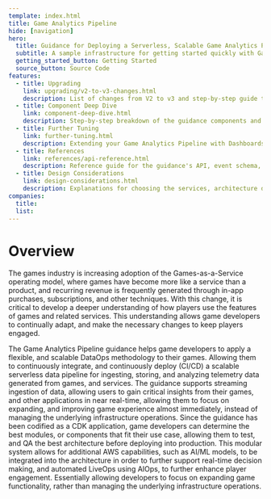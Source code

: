 ```yaml
---
template: index.html
title: Game Analytics Pipeline
hide: [navigation]
hero:
  title: Guidance for Deploying a Serverless, Scalable Game Analytics Pipeline on AWS
  subtitle: A sample infrastructure for getting started quickly with Game Analytics, built by AWS for the game development community.
  getting_started_button: Getting Started
  source_button: Source Code
features:
  - title: Upgrading
    link: upgrading/v2-to-v3-changes.html
    description: List of changes from V2 to v3 and step-by-step guide to upgrading your deployment to v3
  - title: Component Deep Dive
    link: component-deep-dive.html
    description: Step-by-step breakdown of the guidance components and end-to-end analytics process through the pipeline
  - title: Further Tuning
    link: further-tuning.html
    description: Extending your Game Analytics Pipeline with Dashboards, custom queries, and additional functionality
  - title: References
    link: references/api-reference.html
    description: Reference guide for the guidance's API, event schema, and operational dashboard components
  - title: Design Considerations
    link: design-considerations.html
    description: Explanations for choosing the services, architecture design, and processes for this guidance
companies:
  title:
  list:
---
```


# Overview

The games industry is increasing adoption of the Games-as-a-Service operating model, where games have become more like a service than a product, and recurring revenue is frequently generated through in-app purchases, subscriptions, and other techniques. With this change, it is critical to develop a deeper understanding of how players use the features of games and related services. This understanding allows game developers to continually adapt, and make the necessary changes to keep players engaged.

The Game Analytics Pipeline guidance helps game developers to apply a flexible, and scalable DataOps methodology to their games. Allowing them to continuously integrate, and continuously deploy (CI/CD) a scalable serverless data pipeline for ingesting, storing, and analyzing telemetry data generated from games, and services. The guidance supports streaming ingestion of data, allowing users to gain critical insights from their games, and other applications in near real-time, allowing them to focus on expanding, and improving game experience almost immediately, instead of managing the underlying infrastructure operations. Since the guidance has been codified as a CDK application, game developers can determine the best modules, or components that fit their use case, allowing them to test, and QA the best architecture before deploying into production. This modular system allows for additional AWS capabilities, such as AI/ML models, to be integrated into the architecture in order to further support real-time decision making, and automated LiveOps using AIOps, to further enhance player engagement. Essentially allowing developers to focus on expanding game functionality, rather than managing the underlying infrastructure operations.

